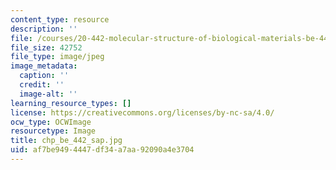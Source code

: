 ```yaml
---
content_type: resource
description: ''
file: /courses/20-442-molecular-structure-of-biological-materials-be-442-fall-2005/af7be9494447df34a7aa92090a4e3704_chp_be_442_sap.jpg
file_size: 42752
file_type: image/jpeg
image_metadata:
  caption: ''
  credit: ''
  image-alt: ''
learning_resource_types: []
license: https://creativecommons.org/licenses/by-nc-sa/4.0/
ocw_type: OCWImage
resourcetype: Image
title: chp_be_442_sap.jpg
uid: af7be949-4447-df34-a7aa-92090a4e3704
---
```

